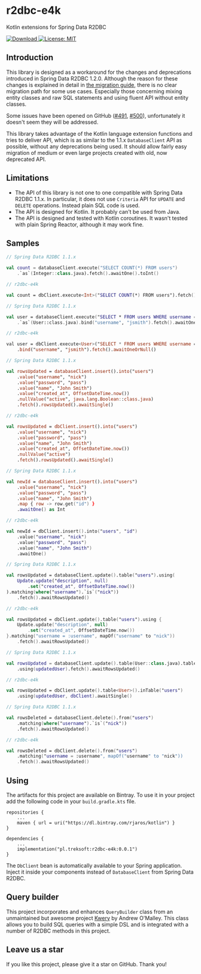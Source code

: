 # r2dbc-e4k

Kotlin extensions for Spring Data R2DBC

[![Download](https://api.bintray.com/packages/rjaros/kotlin/r2dbc-e4k/images/download.svg) ](https://bintray.com/rjaros/kotlin/kvision/_latestVersion)
[![License: MIT](https://img.shields.io/badge/License-MIT-yellow.svg)](https://opensource.org/licenses/MIT)

## Introduction

This library is designed as a workaround for the changes and deprecations introduced in Spring Data R2DBC 1.2.0.
Although the reason for these changes is explained in detail in [the migration guide](https://docs.spring.io/spring-data/r2dbc/docs/1.2.2/reference/html/#upgrading.1.1-1.2), 
there is no clear migration path for some use cases. Especially those concerning mixing entity classes and raw SQL statements and using fluent API without entity classes.

Some issues have been opened on GitHub ([#491](https://github.com/spring-projects/spring-data-r2dbc/issues/491), [#500](https://github.com/spring-projects/spring-data-r2dbc/issues/500)), unfortunately it doesn't seem they will be addressed.

This library takes advantage of the Kotlin language extension functions and tries to deliver API,
which is as similar to the 1.1.x `DatabaseClient` API as possible, without any deprecations being used. 
It should allow fairly easy migration of medium or even large projects created with old, now deprecated API.

## Limitations

* The API of this library is not one to one compatible with Spring Data R2DBC 1.1.x. In particular, it does not use `Criteria` API for `UPDATE` and `DELETE` operations. Instead plain SQL code is used.
* The API is designed for Kotlin. It probably can't be used from Java.
* The API is designed and tested with Kotlin coroutines. It wasn't tested with plain Spring Reactor, although it may work fine.

## Samples

```kotlin
// Spring Data R2DBC 1.1.x

val count = databaseClient.execute("SELECT COUNT(*) FROM users")
    .`as`(Integer::class.java).fetch().awaitOne().toInt()

// r2dbc-e4k

val count = dbClient.execute<Int>("SELECT COUNT(*) FROM users").fetch().awaitOne()

// Spring Data R2DBC 1.1.x

val user = databaseClient.execute("SELECT * FROM users WHERE username = :username LIMIT 1")
    .`as`(User::class.java).bind("username", "jsmith").fetch().awaitOneOrNull()

// r2dbc-e4k

val user = dbClient.execute<User>("SELECT * FROM users WHERE username = :username LIMIT 1")
    .bind("username", "jsmith").fetch().awaitOneOrNull()

// Spring Data R2DBC 1.1.x

val rowsUpdated = databaseClient.insert().into("users")
    .value("username", "nick")
    .value("password", "pass")
    .value("name", "John Smith")
    .value("created_at", OffsetDateTime.now())
    .nullValue("active", java.lang.Boolean::class.java)
    .fetch().rowsUpdated().awaitSingle()

// r2dbc-e4k

val rowsUpdated = dbClient.insert().into("users")
    .value("username", "nick")
    .value("password", "pass")
    .value("name", "John Smith")
    .value("created_at", OffsetDateTime.now())
    .nullValue("active")
    .fetch().rowsUpdated().awaitSingle()

// Spring Data R2DBC 1.1.x

val newId = databaseClient.insert().into("users")
    .value("username", "nick")
    .value("password", "pass")
    .value("name", "John Smith")
    .map { row -> row.get("id") }
    .awaitOne() as Int

// r2dbc-e4k

val newId = dbClient.insert().into("users", "id")
    .value("username", "nick")
    .value("password", "pass")
    .value("name", "John Smith")
    .awaitOne()

// Spring Data R2DBC 1.1.x

val rowsUpdated = databaseClient.update().table("users").using(
    Update.update("description", null)
        .set("created_at", OffsetDateTime.now())
).matching(where("username").`is`("nick"))
    .fetch().awaitRowsUpdated()

// r2dbc-e4k

val rowsUpdated = dbClient.update().table("users").using {
    Update.update("description", null)
        .set("created_at", OffsetDateTime.now())
}.matching("username = :username", mapOf("username" to "nick"))
    .fetch().awaitRowsUpdated()

// Spring Data R2DBC 1.1.x

val rowsUpdated = databaseClient.update().table(User::class.java).table("users")
    .using(updatedUser).fetch().awaitRowsUpdated()

// r2dbc-e4k

val rowsUpdated = dbClient.update().table<User>().inTable("users")
    .using(updatedUser, dbClient).awaitSingle()

// Spring Data R2DBC 1.1.x

val rowsDeleted = databaseClient.delete().from("users")
    .matching(where("username").`is`("nick"))
    .fetch().awaitRowsUpdated()

// r2dbc-e4k

val rowsDeleted = dbClient.delete().from("users")
    .matching("username = :username", mapOf("username" to "nick"))
    .fetch().awaitRowsUpdated()
```

## Using

The artifacts for this project are available on Bintray.
To use it in your project add the following code in your `build.gradle.kts` file.

    repositories {
        ...
        maven { url = uri("https://dl.bintray.com/rjaros/kotlin") }
    }

    dependencies {
        ...
        implementation("pl.treksoft:r2dbc-e4k:0.0.1")
    }

The `DbClient` bean is automatically available to your Spring application. Inject it inside your components instead of `DatabaseClient` from Spring Data R2DBC.

## Query builder

This project incorporates and enhances `QueryBuilder` class from an unmaintained but awesome project [Kwery](https://github.com/andrewoma/kwery) by Andrew O'Malley. This class allows you to build SQL queries with a simple DSL and is integrated with a number of R2DBC methods in this project.

## Leave us a star

If you like this project, please give it a star on GitHub. Thank you!
